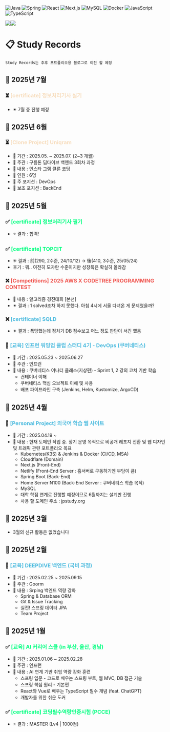 ![Java](https://img.shields.io/badge/Java-ED8B00?style=for-the-badge&logo=openjdk&logoColor=white)
![Spring](https://img.shields.io/badge/Spring-6DB33F?style=for-the-badge&logo=spring&logoColor=white)
![React](https://img.shields.io/badge/React-20232A?style=for-the-badge&logo=react&logoColor=61DAFB)
![Next.js](https://img.shields.io/badge/Next.js-000000?style=for-the-badge&logo=next.js&logoColor=white)
![MySQL](https://img.shields.io/badge/MySQL-005C84?style=for-the-badge&logo=mysql&logoColor=white)
![Docker](https://img.shields.io/badge/Docker-2CA5E0?style=for-the-badge&logo=docker&logoColor=white)
![JavaScript](https://img.shields.io/badge/JavaScript-F7DF1E?style=for-the-badge&logo=javascript&logoColor=black)
![TypeScript](https://img.shields.io/badge/TypeScript-007ACC?style=for-the-badge&logo=typescript&logoColor=white)

<div style="display: flex; align-items: flex-start;">
    <img src="http://mazassumnida.wtf/api/v2/generate_badge?boj=tndyd83" />
    <img src="http://mazandi.herokuapp.com/api?handle=tndyd83&theme=warm"/>
</div>


<!--
Status Symbols
🔄 - In Progress - <span style="color:#50bcdf"></span>
✅ - Completed - <span style="color:#00ff80">
⏳ - Planned - <span style="color:#f7ddbe">
❌ - Failed - <span style="color:#f05650">
-->

# 📋 Study Records
~~~
Study Records는 추후 포트폴리오용 블로그로 이전 할 예정
~~~
## 🌱 2025년 7월
### ⏳ <span style="color:#f7ddbe"> [certificate] 정보처리기사 실기</span>
- ✴ 7월 중 진행 예정
## 🌱 2025년 6월
### ⏳ <span style="color:#f7ddbe"> [Clone Project] Uniqram</span>
- 📅 기간 : 2025.05. ~ 2025.07. (2~3 개월)
- 🎯 주관 : 구름톤 딥다이브 백엔드 3회차 과정
- 📝 내용 : 인스타 그램 클론 코딩 
- 👯 인원 : 6명
- 🥇 주 포지션 : DevOps
- 🥈 보조 포지션 : BackEnd
## 🌱 2025년 5월
### ✅ <span style="color:#00ff80"> [certificate] 정보처리기사 필기</span>
- ⭐ 결과 : 합격!
### ✅ <span style="color:#00ff80"> [certificate] TOPCIT</span>
- ✳ 결과 : 前(290, 2수준, 24/10/12) -> 後(410, 3수준, 25/05/24)
- 후기 : 뭐.. 여전히 모자란 수준이지만 성장폭은 확실히 올라감
### ❌ <span style="color:#f05650"> [Competitions] 2025 AWS X CODETREE PROGRAMMING CONTEST</span>
- 📝 내용 : 알고리즘 경진대회 [본선]
- ✴ 결과 : 1 solved조차 하지 못했다. 아침 4시에 서울 다녀온 게 문제였을까?
### ❌ <span style="color:#50bcdf"> [certificate] SQLD</span>
- ✴ 결과 : 폭망했는데 정처기 DB 점수보고 어느 정도 판단이 서긴 했음
### 🔄 <span style="color:#50bcdf"> [교육] 인프런 워밍업 클럽 스터디 4기 - DevOps (쿠버네티스)</span>
- 📅 기간 : 2025.05.23 ~ 2025.06.27
- 🎯 주관 : 인프런
- 📝 내용 : 쿠버네티스 어나더 클래스(지상편) - Sprint 1, 2 강의 코치 기반 학습
    - 컨테이너 이해
    - 쿠버네티스 핵심 오브젝트 이해 및 사용
    - 배포 파이프라인 구축 (Jenkins, Helm, Kustomize, ArgoCD)
## 🌱 2025년 4월
### 🔄 <span style="color:#50bcdf"> [Personal Project] 외국어 학습 웹 사이트</span>
- 📅 기간 : 2025.04.19 ~
- 📝 내용 : 현재 도메인 작업 중. 장기 운영 목적으로 비공개 레포지 전환 및 웹 디자인 및 트래픽 관련 포트폴리오 목표
    - Kubernetes(K3S) & Jenkins & Docker (CI/CD, MSA)
    - Cloudflare (Domain)
    - Next.js (Front-End)
    - Netlify (Front-End Server : 홈서버로 구동하기엔 부담이 큼)
    - Spring Boot (Back-End)
    - Home Server N100 (Back-End Server : 쿠버네티스 학습 목적)
    - MySQL
    - 대학 학점 연계로 진행할 예정이므로 6월까지는 설계만 진행
    - 사용 할 도메인 주소 : jpstudy.org
## 🌱 2025년 3월
- 3월의 신규 활동은 없었습니다
## 🌱 2025년 2월
### 🔄 <span style="color:#50bcdf"> [교육] DEEPDIVE 백엔드 (국비 과정)</span>
- 📅 기간 : 2025.02.25 ~ 2025.09.15
- 🎯 주관 : Goorm
- 📝 내용 : Srping 백엔드 역량 강화
    - Spring & Database ORM
    - Git & Issue Tracking
    - 실전! 스프링 데이터 JPA
    - Team Project
## 🌱 2025년 1월
### ✅ <span style="color:#00ff80">[교육] AI 커리어 스쿨 (in 부산, 울산, 경남)</span>
  - 📅 기간 : 2025.01.06 ~ 2025.02.28
  - 🎯 주관 : 인프런
  - 📝 내용 : AI 연계 기반 취업 역량 강화 훈련
    - 스프링 입문 - 코드로 배우는 스프링 부트, 웹 MVC, DB 접근 기술
    - 스프링 핵심 원리 - 기본편
    - React와 Vue로 배우는 TypeScript 필수 개념 (feat. ChatGPT)
    - 개발자를 위한 쉬운 도커
### ✅ <span style="color:#00ff80"> [certificate] 코딩필수역량인증시험 (PCCE)</span>
- ⭐ 결과 : MASTER (Lv4 | 1000점)
